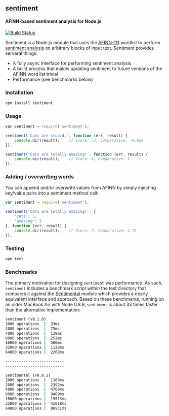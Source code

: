 ## sentiment
#### AFINN-based sentiment analysis for Node.js

[![Build Status](https://secure.travis-ci.org/thisandagain/sentiment.png)](http://travis-ci.org/thisandagain/sentiment)

Sentiment is a Node.js module that uses the [AFINN-111](http://www2.imm.dtu.dk/pubdb/views/publication_details.php?id=6010) wordlist to perform [sentiment analysis](http://en.wikipedia.org/wiki/Sentiment_analysis) on arbitrary blocks of input text. Sentiment provides serveral things:
- A fully async interface for performing sentiment analysis
- A build process that makes updating sentiment to future versions of the AFINN word list trivial
- Performance (see benchmarks below)

### Installation
```bash
npm install sentiment
```

### Usage
```javascript
var sentiment = require('sentiment');

sentiment('Cats are stupid.', function (err, result) {
    console.dir(result);    // Score: -2, Comparative: -0.666
});

sentiment('Cats are totally amazing!', function (err, result) {
    console.dir(result);    // Score: 4, Comparative: 1
});
```

### Adding / overwriting words
You can append and/or overwrite values from AFINN by simply injecting key/value pairs into a sentiment method call:
```javascript
var sentiment = require('sentiment');

sentiment('Cats are totally amazing!', {
    'cats': 5,
    'amazing': 2  
}, function (err, result) {
    console.dir(result);    // Score: 7, Comparative: 1.75
});
```

### Testing
```bash
npm test
```

### Benchmarks
The primary motivation for designing `sentiment` was performance. As such, `sentiment` includes a benchmark script within the test directory that compares it against the [Sentimental](https://github.com/thinkroth/Sentimental) module which provides a nearly equivalent interface and approach. Based on these benchmarks, running on an older MacBook Air with Node 0.8.9, `sentiment` is about 33 times faster than the alternative implementation:
```bash
sentiment (v0.1.0)
1000 operations  |  33ms
2000 operations  |  75ms
4000 operations  |  138ms
8000 operations  |  252ms
16000 operations |  506ms
32000 operations |  1120ms
64000 operations |  2268ms

--------------------------
--------------------------

Sentimental (v0.0.2)
1000 operations  |  1189ms
2000 operations  |  2392ms
4000 operations  |  4760ms
8000 operations  |  9469ms
16000 operations |  19513ms
32000 operations |  41018ms
64000 operations |  86931ms
```